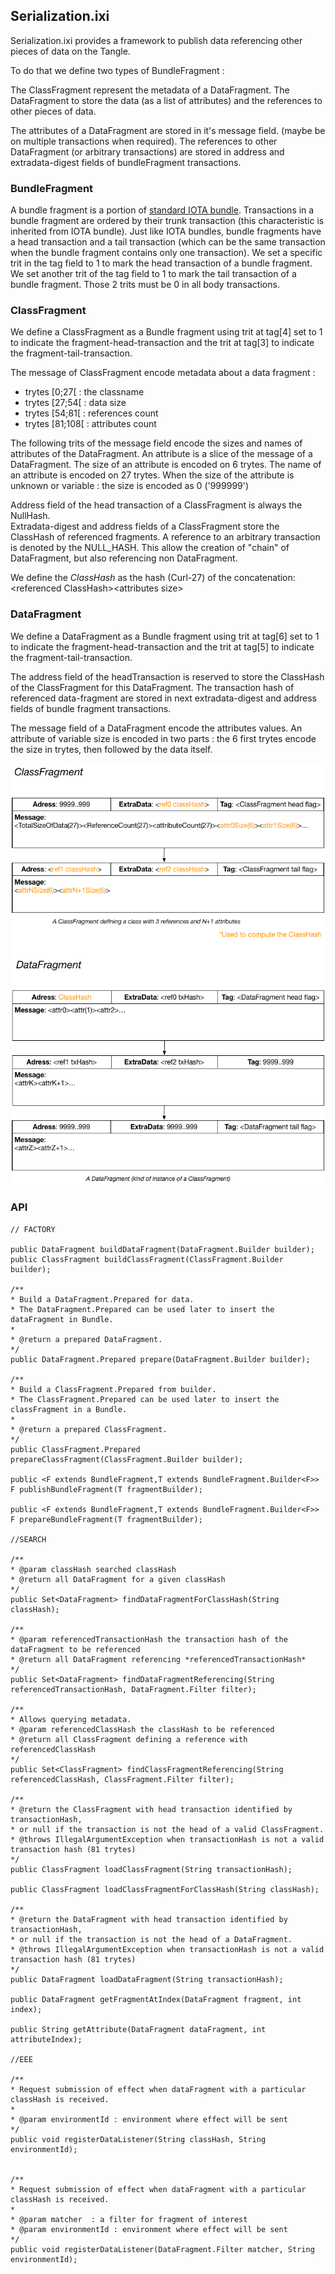 ## Serialization.ixi

Serialization.ixi provides a framework to publish data referencing other pieces of data on the Tangle.

To do that we define two types of BundleFragment :

The ClassFragment represent the metadata of a DataFragment. The DataFragment to store the data (as a list of attributes) and the references to other pieces of data.

The attributes of a DataFragment are stored in it's message field. (maybe be on multiple transactions when required).
The references to other DataFragment (or arbitrary transactions) are stored in address and extradata-digest fields of bundleFragment transactions.

### BundleFragment

A bundle fragment is a portion of [standard IOTA bundle](https://docs.iota.org/docs/getting-started/0.1/introduction/what-is-a-bundle). 
Transactions in a bundle fragment are ordered by their trunk transaction (this characteristic is inherited from IOTA bundle). 
Just like IOTA bundles, bundle fragments have a head transaction and a tail transaction (which can be the same transaction 
when the bundle fragment contains only one transaction). 
We set a specific trit in the tag field to 1 to mark the head transaction of a bundle fragment. 
We set another trit of the tag field to 1 to mark the tail transaction of a bundle fragment. 
Those 2 trits must be 0 in all body transactions.

### ClassFragment

We define a ClassFragment as a Bundle fragment using trit at tag[4] set to 1 to indicate the fragment-head-transaction 
and the trit at tag[3] to indicate the fragment-tail-transaction.

The message of ClassFragment encode metadata about a data fragment : 

- trytes [0;27[ : the classname
- trytes [27;54[ : data size
- trytes [54;81[ : references count
- trytes [81;108[ : attributes count

The following trits of the message field encode the sizes and names of attributes of the DataFragment.
An attribute is a slice of the message of a DataFragment.
The size of an attribute is encoded on 6 trytes.
The name of an attribute is encoded on 27 trytes.
When the size of the attribute is unknown or variable : the size is encoded as 0 ('999999')

Address field of the head transaction of a ClassFragment is always the NullHash.  
Extradata-digest and address fields of a ClassFragment store the ClassHash of referenced fragments.
A reference to an arbitrary transaction is denoted by the NULL_HASH. This allow the creation of "chain" of DataFragment, but also referencing non DataFragment.

We define the *ClassHash* as the hash (Curl-27) of the concatenation: &lt;referenced ClassHash&gt;&lt;attributes size&gt;

### DataFragment

We define a DataFragment as a Bundle fragment using trit at tag[6] set to 1 to indicate the fragment-head-transaction 
and the trit at tag[5] to indicate the fragment-tail-transaction.

The address field of the headTransaction is reserved to store the ClassHash of the ClassFragment for this DataFragment.
The transaction hash of referenced data-fragment are stored in next extradata-digest and address fields of bundle fragment transactions.

The message field of a DataFragment encode the attributes values. An attribute of variable size is encoded in two 
parts : the 6 first trytes encode the size in trytes, then followed by the data itself.

<p align="center"><img src="docs/fragment-anatomy.png" width="500"/></p>

### API

    // FACTORY
    
    public DataFragment buildDataFragment(DataFragment.Builder builder);
    public ClassFragment buildClassFragment(ClassFragment.Builder builder);
    
    /**
    * Build a DataFragment.Prepared for data.
    * The DataFragment.Prepared can be used later to insert the dataFragment in Bundle.
    *
    * @return a prepared DataFragment.
    */
    public DataFragment.Prepared prepare(DataFragment.Builder builder);
    
    /**
    * Build a ClassFragment.Prepared from builder.
    * The ClassFragment.Prepared can be used later to insert the classFragment in a Bundle.
    *
    * @return a prepared ClassFragment.
    */
    public ClassFragment.Prepared prepareClassFragment(ClassFragment.Builder builder);
    
    public <F extends BundleFragment,T extends BundleFragment.Builder<F>> F publishBundleFragment(T fragmentBuilder);
    
    public <F extends BundleFragment,T extends BundleFragment.Builder<F>> F prepareBundleFragment(T fragmentBuilder);
    
    //SEARCH
    
    /**
    * @param classHash searched classHash
    * @return all DataFragment for a given classHash
    */
    public Set<DataFragment> findDataFragmentForClassHash(String classHash);
    
    /**
    * @param referencedTransactionHash the transaction hash of the dataFragment to be referenced
    * @return all DataFragment referencing *referencedTransactionHash*
    */
    public Set<DataFragment> findDataFragmentReferencing(String referencedTransactionHash, DataFragment.Filter filter);
    
    /**
    * Allows querying metadata.
    * @param referencedClassHash the classHash to be referenced
    * @return all ClassFragment defining a reference with referencedClassHash
    */
    public Set<ClassFragment> findClassFragmentReferencing(String referencedClassHash, ClassFragment.Filter filter);
        
    /**
    * @return the ClassFragment with head transaction identified by transactionHash,
    * or null if the transaction is not the head of a valid ClassFragment.
    * @throws IllegalArgumentException when transactionHash is not a valid transaction hash (81 trytes)
    */
    public ClassFragment loadClassFragment(String transactionHash);
    
    public ClassFragment loadClassFragmentForClassHash(String classHash);
    
    /**
    * @return the DataFragment with head transaction identified by transactionHash,
    * or null if the transaction is not the head of a DataFragment.
    * @throws IllegalArgumentException when transactionHash is not a valid transaction hash (81 trytes)
    */
    public DataFragment loadDataFragment(String transactionHash);
    
    public DataFragment getFragmentAtIndex(DataFragment fragment, int index);
    
    public String getAttribute(DataFragment dataFragment, int attributeIndex);
    
    //EEE
    
    /**
    * Request submission of effect when dataFragment with a particular classHash is received.
    *
    * @param environmentId : environment where effect will be sent
    */
    public void registerDataListener(String classHash, String environmentId);
    
    
    /**
    * Request submission of effect when dataFragment with a particular classHash is received.
    *
    * @param matcher  : a filter for fragment of interest
    * @param environmentId : environment where effect will be sent
    */
    public void registerDataListener(DataFragment.Filter matcher, String environmentId);
    
